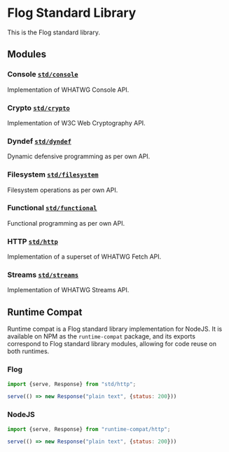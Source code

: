 # Flog Standard Library

This is the Flog standard library.

## Modules

### Console [`std/console`](console/README.md)

Implementation of WHATWG Console API.

### Crypto [`std/crypto`](crypto/README.md)

Implementation of W3C Web Cryptography API.

### Dyndef [`std/dyndef`](dyndef/README.md)

Dynamic defensive programming as per own API.

### Filesystem [`std/filesystem`](filesystem/README.md)

Filesystem operations as per own API.

### Functional [`std/functional`](functional/README.md)

Functional programming as per own API.

### HTTP [`std/http`](http/README.md)

Implementation of a superset of WHATWG Fetch API.

### Streams [`std/streams`](streams/README.md)

Implementation of WHATWG Streams API.

## Runtime Compat

Runtime compat is a Flog standard library implementation for NodeJS. It is
available on NPM as the `runtime-compat` package, and its exports correspond
to Flog standard library modules, allowing for code reuse on both runtimes.

### Flog

```js
import {serve, Response} from "std/http";

serve(() => new Response("plain text", {status: 200}))
```

### NodeJS

```js
import {serve, Response} from "runtime-compat/http";

serve(() => new Response("plain text", {status: 200}))
```

